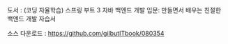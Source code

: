 도서 : (코딩 자율학습) 스프링 부트 3 자바 백엔드 개발 입문: 만들면서 배우는 친절한 백엔드 개발 자습서 

소스 다운로드 : https://github.com/gilbutITbook/080354
